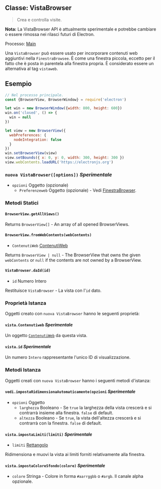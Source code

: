 ## Classe: VistaBrowser

> Crea e controlla visite.

**Nota:** La VistaBrowser API è attualmente sperimentale e potrebbe cambiare o essere rimossa nei rilasci futuri di Electron.

Processo: [Main](../glossary.md#main-process)

Una `VistaBrowser` può essere usato per incorporare contenuti web aggiuntivi nella `FinestraBrowsee`. È come una finestra piccola, eccetto per il fatto che è posta in parentela alla finestra propria. È considerato essere un alternativa al tag `vistaweb`.

## Esempio

```javascript
// Nel processo principale.
const {BrowserView, BrowserWindow} = require('electron')

let win = new BrowserWindow({width: 800, height: 600})
win.on('closed', () => {
  win = null
})

let view = new BrowserView({
  webPreferences: {
    nodeIntegration: false
  }
})
win.setBrowserView(view)
view.setBounds({ x: 0, y: 0, width: 300, height: 300 })
view.webContents.loadURL('https://electronjs.org')
```

### `nuova VistaBrowser([options])` *Sperimentale*

* `opzioni` Oggetto (opzionale) 
  * `Preferenzeweb` Oggetto (opzionale) - Vedi [FinestraBrowser](browser-window.md).

### Metodi Statici

#### `BrowserView.getAllViews()`

Returns `BrowserView[]` - An array of all opened BrowserViews.

#### `BrowserView.fromWebContents(webContents)`

* `ContenutiWeb` [ContenutiWeb](web-contents.md)

Returns `BrowserView | null` - The BrowserView that owns the given `webContents` or `null` if the contents are not owned by a BrowserView.

#### `VistaBrowser.daId(id)`

* `id` Numero Intero

Restituisce `VistaBrowser` - La vista con l'`id` dato.

### Proprietà Istanza

Oggetti creato con `nuova VistaBrowser` hanno le seguenti proprietà:

#### `vista.Contenutiweb` *Sperimentale*

Un oggetto [`ContenutiWeb`](web-contents.md) da questa vista.

#### `vista.id` *Sperimentale*

Un numero `Intero` rappresentante l'unico ID di visualizzazione.

### Metodi Istanza

Oggetti creati con `nuova VistaBrowser` hanno i seguenti metodi d'istanza:

#### `vedi.impostaRidimensionaAutomaticamente(opzioni` *Sperimentale*

* `opzioni` Oggetto 
  * `larghezza` Booleano - Se `true` la larghezza della vista crescerà e si contrarrà insieme alla finestra. `false` di default.
  * `altezza` Booleano - Se `true`, la vista dell'altezza crescerà e si contrarrà con la finestra. `false` di default.

#### `vista.impostaLimiti(limiti)` *Sperimentale*

* `limiti` [Rettangolo](structures/rectangle.md)

Ridimensiona e muovi la vista ai limiti forniti relativamente alla finestra.

#### `vista.impostaColoreSfondo(colore)` *Sperimentale*

* `colore` Stringa - Colore in forma `#aarrggbb` o `#argb`. Il canale alpha opzionale.